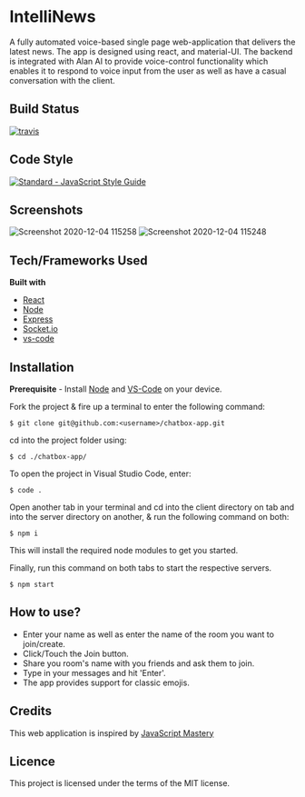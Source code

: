 # IntelliNews

A fully automated voice-based single page web-application that delivers the latest news. The app is designed using react, and material-UI. The backend is integrated with Alan AI to provide voice-control functionality which enables it to respond to voice input from the user as well as have a casual conversation with the client.

## Build Status

<a href="https://travis-ci.org/standard/standard"><img src="https://img.shields.io/travis/standard/standard/master.svg" alt="travis"></a>

## Code Style

<a href="https://standardjs.com"><img src="https://img.shields.io/badge/code_style-standard-brightgreen.svg" alt="Standard - JavaScript Style Guide"></a>

## Screenshots

![Screenshot 2020-12-04 115258](https://user-images.githubusercontent.com/56535991/101129787-48a07880-3628-11eb-9692-880ce6aaa0ba.png)
![Screenshot 2020-12-04 115248](https://user-images.githubusercontent.com/56535991/101129815-56ee9480-3628-11eb-9d19-32ce3e7458b1.png)

## Tech/Frameworks Used

**Built with**
- [React](https://reactjs.org/docs/getting-started.html)
- [Node](https://nodejs.org/dist/latest-v14.x/docs/api/)
- [Express](https://expressjs.com/)
- [Socket.io](https://socket.io/docs/v3)
- [vs-code](https://code.visualstudio.com/docs)

## Installation

**Prerequisite** - Install [Node](https://nodejs.org/en/) and [VS-Code](https://code.visualstudio.com/Download) on your device.

Fork the project & fire up a terminal to enter the following command: 
```
$ git clone git@github.com:<username>/chatbox-app.git
```
cd into the project folder using:
```
$ cd ./chatbox-app/
```
To open the project in Visual Studio Code, enter:
```
$ code .
```
Open another tab in your terminal and cd into the client directory on tab and into the server directory on another, & run the following command on both:
```
$ npm i
```
This will install the required node modules to get you started.

Finally, run this command on both tabs to start the respective servers.
```
$ npm start
```
## How to use?

- Enter your name as well as enter the name of the room you want to join/create.
- Click/Touch the Join button.
- Share you room's name with you friends and ask them to join.
- Type in your messages and hit 'Enter'.
- The app provides support for classic emojis. 

## Credits

This web application is inspired by [JavaScript Mastery](https://github.com/adrianhajdin/project_chat_application)

## Licence

This project is licensed under the terms of the MIT license.
